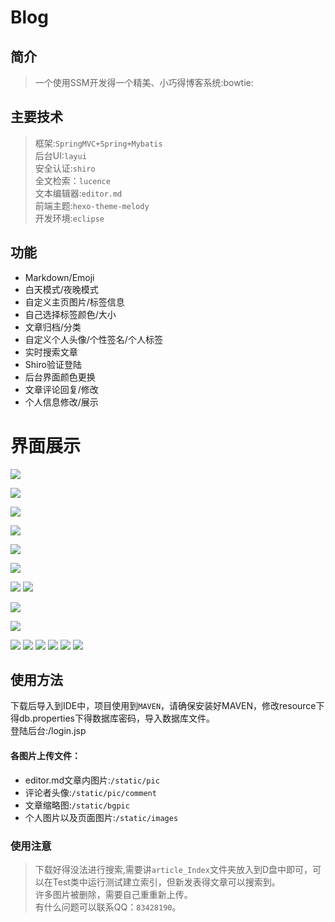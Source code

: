 # Blog
## 简介
> 一个使用SSM开发得一个精美、小巧得博客系统:bowtie:

## 主要技术
>框架:`SpringMVC+Spring+Mybatis`<br>
后台UI:`layui`<br>
安全认证:`shiro`<br>
全文检索：`lucence`<br>
文本编辑器:`editor.md`<br>
前端主题:`hexo-theme-melody`<br>
开发环境:`eclipse`<br>


## 功能
- Markdown/Emoji
- 白天模式/夜晚模式
- 自定义主页图片/标签信息
- 自己选择标签颜色/大小
- 文章归档/分类
- 自定义个人头像/个性签名/个人标签
- 实时搜索文章
- Shiro验证登陆
- 后台界面颜色更换
- 文章评论回复/修改
- 个人信息修改/展示


# 界面展示

![](https://github.com/SinceNovember/Blog/blob/master/upload/1.png)

![](https://github.com/SinceNovember/Blog/blob/master/upload/2.png)


![](https://github.com/SinceNovember/Blog/blob/master/upload/night.png)

![](https://github.com/SinceNovember/Blog/blob/master/upload/3.png)

![](https://github.com/SinceNovember/Blog/blob/master/upload/4.png)

![](https://github.com/SinceNovember/Blog/blob/master/upload/5.png)

![](https://github.com/SinceNovember/Blog/blob/master/upload/6.png)
![](https://github.com/SinceNovember/Blog/blob/master/upload/login.png)

![](https://github.com/SinceNovember/Blog/blob/master/upload/7.png)

![](https://github.com/SinceNovember/Blog/blob/master/upload/8.png)

![](https://github.com/SinceNovember/Blog/blob/master/upload/9.png)
![](https://github.com/SinceNovember/Blog/blob/master/upload/10.png)
![](https://github.com/SinceNovember/Blog/blob/master/upload/11.png)
![](https://github.com/SinceNovember/Blog/blob/master/upload/12.png)
![](https://github.com/SinceNovember/Blog/blob/master/upload/13.png)
![](https://github.com/SinceNovember/Blog/blob/master/upload/14.png)

## 使用方法
下载后导入到IDE中，项目使用到`MAVEN`，请确保安装好MAVEN，修改resource下得db.properties下得数据库密码，导入数据库文件。<br>
登陆后台:/login.jsp<br>
#### 各图片上传文件：
- editor.md文章内图片:`/static/pic` <br>
- 评论者头像:`/static/pic/comment` <br>
- 文章缩略图:`/static/bgpic` <br>
- 个人图片以及页面图片:`/static/images` <br>

### 使用注意
>下载好得没法进行搜索,需要讲`article_Index`文件夹放入到D盘中即可，可以在Test类中运行测试建立索引，但新发表得文章可以搜索到。<br>
许多图片被删除，需要自己重重新上传。<br>
有什么问题可以联系QQ：`83428190`。
